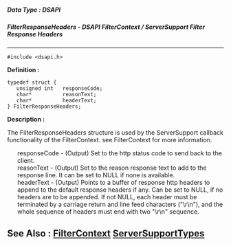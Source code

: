 ##### Data Type : DSAPI
##### FilterResponseHeaders - DSAPI FilterContext / ServerSupport Filter Response Headers
---
```
#include <dsapi.h>
```

**Definition :**
```
typedef struct {
   unsigned int   responseCode;
   char*          reasonText;
   char*          headerText;
} FilterResponseHeaders;
```

**Description :**

The FilterResponseHeaders structure is used by the ServerSupport callback functionality of the FilterContext.  see FilterContext for more information.<br>

<ul>responseCode	- (Output)  Set to the http status code to send back to the client.<br>
reasonText		- (Output)  Set to the reason response text to add to the response line. It can be set to NULL if none is available.<br>
headerText		- (Output)  Points to a buffer of response http headers to append to the default response headers if any. Can be set to NULL, if no headers are to be appended. If not NULL, each header must be terminated by a carriage return and line feed characters (&quot;\r\n&quot;), and the whole sequence of headers must end with two &quot;\r\n&quot; sequence.</ul>



**See Also :**
[FilterContext](/domino-c-api-docs/reference/Data/FilterContext)
[ServerSupportTypes](/domino-c-api-docs/reference/Data/ServerSupportTypes)
---

